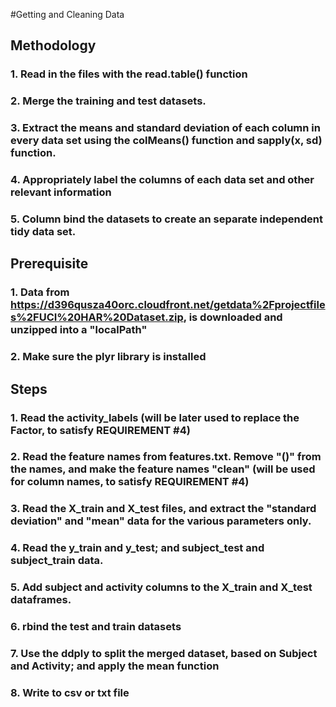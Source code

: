 #Getting and Cleaning Data 

## Methodology
### 1. Read in the files with the read.table() function
### 2. Merge the training and test datasets.
### 3. Extract the means and standard deviation of each column in every data set using the colMeans() function and sapply(x, sd) function.
### 4. Appropriately label the columns of each data set and other relevant information
### 5. Column bind the datasets to create an separate independent tidy data set.

## Prerequisite 
### 1. Data from https://d396qusza40orc.cloudfront.net/getdata%2Fprojectfiles%2FUCI%20HAR%20Dataset.zip, is downloaded and unzipped into a "localPath"
### 2. Make sure the plyr library is installed

## Steps
### 1. Read the activity_labels (will be later used to replace the Factor, to satisfy REQUIREMENT #4) 
### 2. Read the feature names from features.txt. Remove "()" from the names, and make the feature names "clean" (will be used for column names, to satisfy REQUIREMENT #4) 
### 3. Read the X_train and X_test files, and extract the "standard deviation" and "mean" data for the various parameters only. 
### 4. Read the y_train and y_test; and subject_test and subject_train data. 
### 5. Add subject and activity columns to the X_train and X_test dataframes. 
### 6. rbind the test and train datasets 
### 7. Use the ddply to split the merged dataset, based on Subject and Activity; and apply the mean function 
### 8. Write to csv or txt file
